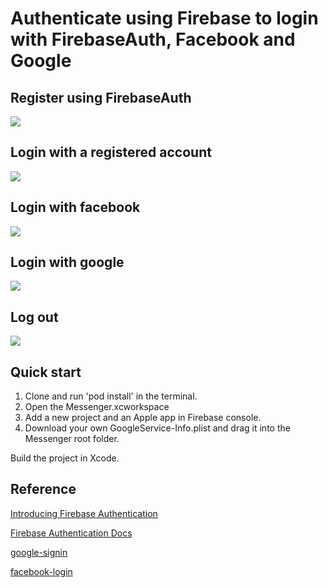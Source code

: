 # Authenticate using Firebase to login with FirebaseAuth, Facebook and Google



## Register using FirebaseAuth

![](images/register.gif)


## Login with a registered account

![](images/login.gif)


## Login with facebook

![](images/login_with_facebook.gif)


## Login with google

![](images/login_with_google.gif)


## Log out

![](images/logout.gif)

## Quick start
1. Clone and run 'pod install' in the terminal.
2. Open the Messenger.xcworkspace
3. Add a new project and an Apple app in Firebase console.
4. Download your own GoogleService-Info.plist and drag it into the Messenger root folder.

Build the project in Xcode.

## Reference

[Introducing Firebase Authentication](https://www.youtube.com/watch?v=8sGY55yxicA)

[Firebase Authentication Docs](https://firebase.google.com/docs/auth)

[google-signin](https://firebase.google.com/docs/auth/ios/google-signin)

[facebook-login](https://developers.facebook.com/docs/facebook-login/ios)

